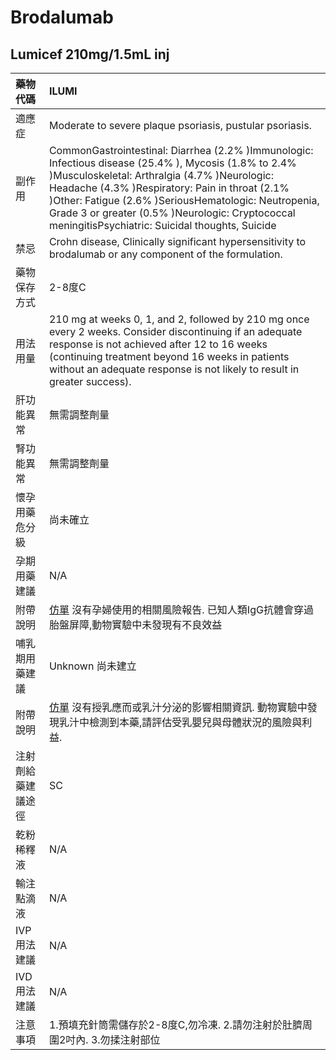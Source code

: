 # Brodalumab

## Lumicef 210mg/1.5mL inj

| 藥物代碼 | ILUMI |
| :--- | :--- |
| 適應症 | Moderate to severe plaque psoriasis, pustular psoriasis. |
| 副作用 | CommonGastrointestinal: Diarrhea \(2.2% \)Immunologic: Infectious disease \(25.4% \), Mycosis \(1.8% to 2.4% \)Musculoskeletal: Arthralgia \(4.7% \)Neurologic: Headache \(4.3% \)Respiratory: Pain in throat \(2.1% \)Other: Fatigue \(2.6% \)SeriousHematologic: Neutropenia, Grade 3 or greater \(0.5% \)Neurologic: Cryptococcal meningitisPsychiatric: Suicidal thoughts, Suicide |
| 禁忌 | Crohn disease, Clinically significant hypersensitivity to brodalumab or any component of the formulation. |
| 藥物保存方式 | 2-8度C |
| 用法用量 | 210 mg at weeks 0, 1, and 2, followed by 210 mg once every 2 weeks. Consider discontinuing if an adequate response is not achieved after 12 to 16 weeks \(continuing treatment beyond 16 weeks in patients without an adequate response is not likely to result in greater success\). |
| 肝功能異常 | 無需調整劑量 |
| 腎功能異常 | 無需調整劑量 |
| 懷孕用藥危分級 | 尚未確立 |
| 孕期用藥建議 | N/A |
| 附帶說明 | [仿單](https://github.com/shin13/formulary-gitbook/tree/0b101743380220e45c4dacaa64885ccf364ceb25/toc/im-00-00/im-04-00/節錄/README.md) 沒有孕婦使用的相關風險報告. 已知人類IgG抗體會穿過胎盤屏障,動物實驗中未發現有不良效益 |
| 哺乳期用藥建議 | Unknown 尚未建立 |
| 附帶說明 | [仿單](https://github.com/shin13/formulary-gitbook/tree/0b101743380220e45c4dacaa64885ccf364ceb25/toc/im-00-00/im-04-00/節錄/README.md) 沒有授乳應而或乳汁分泌的影響相關資訊. 動物實驗中發現乳汁中檢測到本藥,請評估受乳嬰兒與母體狀況的風險與利益. |
| 注射劑給藥建議途徑 | SC |
| 乾粉稀釋液 | N/A |
| 輸注點滴液 | N/A |
| IVP 用法建議 | N/A |
| IVD 用法建議 | N/A |
| 注意事項 | 1.預填充針筒需儲存於2-8度C,勿冷凍. 2.請勿注射於肚臍周圍2吋內. 3.勿揉注射部位 |

